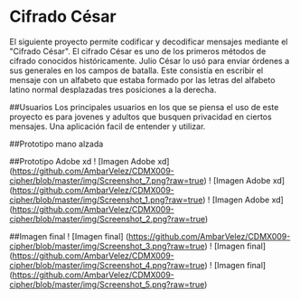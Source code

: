 # Cifrado César

El siguiente proyecto permite codificar y decodificar mensajes mediante el "Cifrado César".
El cifrado César es uno de los primeros métodos de cifrado conocidos históricamente. Julio César lo usó para enviar órdenes a sus generales en los campos de batalla. Este consistía en escribir el mensaje con un alfabeto que estaba formado por las letras del alfabeto latino normal desplazadas tres posiciones a la derecha.

##Usuarios
Los principales usuarios en los que se piensa el uso de este proyecto es para jovenes y adultos que busquen privacidad en ciertos mensajes.
Una aplicación facil de entender y utilizar.

##Prototipo mano alzada

##Prototipo Adobe xd
! [Imagen Adobe xd] (https://github.com/AmbarVelez/CDMX009-cipher/blob/master/img/Screenshot_7.png?raw=true)
! [Imagen Adobe xd] (https://github.com/AmbarVelez/CDMX009-cipher/blob/master/img/Screenshot_1.png?raw=true)
! [Imagen Adobe xd] (https://github.com/AmbarVelez/CDMX009-cipher/blob/master/img/Screenshot_2.png?raw=true)


##Imagen final
! [Imagen final] (https://github.com/AmbarVelez/CDMX009-cipher/blob/master/img/Screenshot_3.png?raw=true)
! [Imagen final] (https://github.com/AmbarVelez/CDMX009-cipher/blob/master/img/Screenshot_4.png?raw=true)
! [Imagen final] (https://github.com/AmbarVelez/CDMX009-cipher/blob/master/img/Screenshot_5.png?raw=true)
